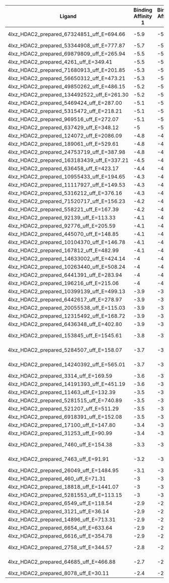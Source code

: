 | Ligand                                     | Binding Affinity 1 | Binding Affinity 2 | Binding Affinity 3 | Mean Binding Affinity | std      |
|--------------------------------------------|--------------------|--------------------|--------------------|-----------------------|----------|
| 4lxz_HDAC2_prepared_67324851_uff_E=694.66  | -5.9               | -5.9               | -5.9               | -5.9                  | 1.09E-15 |
| 4lxz_HDAC2_prepared_53344908_uff_E=777.87  | -5.7               | -5.7               | -5.7               | -5.7                  | 0        |
| 4lxz_HDAC2_prepared_69879809_uff_E=265.94  | -5.5               | -5.5               | -5.5               | -5.5                  | 0        |
| 4lxz_HDAC2_prepared_4261_uff_E=349.41      | -5.5               | -5.5               | -5.5               | -5.5                  | 0        |
| 4lxz_HDAC2_prepared_71680913_uff_E=201.85  | -5.3               | -5.3               | -5.3               | -5.3                  | 0        |
| 4lxz_HDAC2_prepared_56650312_uff_E=473.21  | -5.3               | -5.3               | -5.3               | -5.3                  | 0        |
| 4lxz_HDAC2_prepared_49850262_uff_E=486.15  | -5.2               | -5.2               | -5.2               | -5.2                  | 0        |
| 4lxz_HDAC2_prepared_134492522_uff_E=261.30 | -5.2               | -5.2               | -5.2               | -5.2                  | 0        |
| 4lxz_HDAC2_prepared_5469424_uff_E=287.00   | -5.1               | -5.1               | -5.1               | -5.1                  | 0        |
| 4lxz_HDAC2_prepared_5315472_uff_E=218.21   | -5.1               | -5.1               | -5.1               | -5.1                  | 0        |
| 4lxz_HDAC2_prepared_969516_uff_E=272.07    | -5.1               | -5.1               | -5.1               | -5.1                  | 0        |
| 4lxz_HDAC2_prepared_637429_uff_E=348.12    | -5                 | -5                 | -5                 | -5                    | 0        |
| 4lxz_HDAC2_prepared_124072_uff_E=2086.09   | -4.8               | -4.8               | -4.8               | -4.8                  | 0        |
| 4lxz_HDAC2_prepared_189061_uff_E=529.61    | -4.8               | -4.8               | -4.8               | -4.8                  | 0        |
| 4lxz_HDAC2_prepared_24753719_uff_E=387.98  | -4.8               | -4.8               | -4.8               | -4.8                  | 0        |
| 4lxz_HDAC2_prepared_163183439_uff_E=337.21 | -4.5               | -4.5               | -4.5               | -4.5                  | 0        |
| 4lxz_HDAC2_prepared_636458_uff_E=423.17    | -4.4               | -4.4               | -4.4               | -4.4                  | 0        |
| 4lxz_HDAC2_prepared_10955433_uff_E=194.65  | -4.3               | -4.3               | -4.3               | -4.3                  | 0        |
| 4lxz_HDAC2_prepared_11117927_uff_E=149.53  | -4.3               | -4.3               | -4.3               | -4.3                  | 0        |
| 4lxz_HDAC2_prepared_5316212_uff_E=376.16   | -4.3               | -4.3               | -4.3               | -4.3                  | 0        |
| 4lxz_HDAC2_prepared_71520717_uff_E=156.23  | -4.2               | -4.2               | -4.2               | -4.2                  | 0        |
| 4lxz_HDAC2_prepared_558221_uff_E=167.39    | -4.2               | -4.2               | -4.2               | -4.2                  | 0        |
| 4lxz_HDAC2_prepared_92139_uff_E=113.33     | -4.1               | -4.1               | -4.1               | -4.1                  | 0        |
| 4lxz_HDAC2_prepared_92776_uff_E=205.59     | -4.1               | -4.1               | -4.1               | -4.1                  | 0        |
| 4lxz_HDAC2_prepared_445070_uff_E=148.85    | -4.1               | -4.1               | -4.1               | -4.1                  | 0        |
| 4lxz_HDAC2_prepared_10104370_uff_E=146.78  | -4.1               | -4.1               | -4.1               | -4.1                  | 0        |
| 4lxz_HDAC2_prepared_167812_uff_E=482.99    | -4.1               | -4.1               | -4.1               | -4.1                  | 0        |
| 4lxz_HDAC2_prepared_14633002_uff_E=424.14  | -4                 | -4                 | -4                 | -4                    | 0        |
| 4lxz_HDAC2_prepared_10263440_uff_E=508.24  | -4                 | -4                 | -4                 | -4                    | 0        |
| 4lxz_HDAC2_prepared_6441391_uff_E=283.94   | -4                 | -4                 | -4                 | -4                    | 0        |
| 4lxz_HDAC2_prepared_196216_uff_E=215.06    | -4                 | -4                 | -4                 | -4                    | 0        |
| 4lxz_HDAC2_prepared_10399139_uff_E=499.13  | -3.9               | -3.9               | -3.9               | -3.9                  | 0        |
| 4lxz_HDAC2_prepared_6442617_uff_E=278.97   | -3.9               | -3.9               | -3.9               | -3.9                  | 0        |
| 4lxz_HDAC2_prepared_20055538_uff_E=115.03  | -3.9               | -3.9               | -3.9               | -3.9                  | 0        |
| 4lxz_HDAC2_prepared_12315492_uff_E=168.72  | -3.9               | -3.9               | -3.9               | -3.9                  | 0        |
| 4lxz_HDAC2_prepared_6436348_uff_E=402.80   | -3.9               | -3.9               | -3.9               | -3.9                  | 0        |
| 4lxz_HDAC2_prepared_153845_uff_E=1545.61   | -3.8               | -3.8               | -3.8               | -3.8                  | 5.44E-16 |
| 4lxz_HDAC2_prepared_5284507_uff_E=158.07   | -3.7               | -3.7               | -3.7               | -3.7                  | 5.44E-16 |
| 4lxz_HDAC2_prepared_14240392_uff_E=565.01  | -3.7               | -3.7               | -3.7               | -3.7                  | 5.44E-16 |
| 4lxz_HDAC2_prepared_3314_uff_E=169.59      | -3.6               | -3.6               | -3.6               | -3.6                  | 0        |
| 4lxz_HDAC2_prepared_14191393_uff_E=451.19  | -3.6               | -3.6               | -3.6               | -3.6                  | 0        |
| 4lxz_HDAC2_prepared_11463_uff_E=132.39     | -3.5               | -3.5               | -3.5               | -3.5                  | 0        |
| 4lxz_HDAC2_prepared_5281515_uff_E=740.89   | -3.5               | -3.5               | -3.5               | -3.5                  | 0        |
| 4lxz_HDAC2_prepared_521207_uff_E=511.29    | -3.5               | -3.5               | -3.5               | -3.5                  | 0        |
| 4lxz_HDAC2_prepared_6918391_uff_E=152.08   | -3.5               | -3.5               | -3.5               | -3.5                  | 0        |
| 4lxz_HDAC2_prepared_17100_uff_E=147.80     | -3.4               | -3.4               | -3.4               | -3.4                  | 0        |
| 4lxz_HDAC2_prepared_31253_uff_E=90.99      | -3.4               | -3.4               | -3.4               | -3.4                  | 0        |
| 4lxz_HDAC2_prepared_7460_uff_E=154.38      | -3.3               | -3.3               | -3.3               | -3.3                  | 5.44E-16 |
| 4lxz_HDAC2_prepared_7463_uff_E=91.91       | -3.2               | -3.2               | -3.2               | -3.2                  | 5.44E-16 |
| 4lxz_HDAC2_prepared_26049_uff_E=1484.95    | -3.1               | -3.1               | -3.1               | -3.1                  | 0        |
| 4lxz_HDAC2_prepared_460_uff_E=71.31        | -3                 | -3                 | -3                 | -3                    | 0        |
| 4lxz_HDAC2_prepared_18818_uff_E=1441.07    | -3                 | -3                 | -3                 | -3                    | 0        |
| 4lxz_HDAC2_prepared_5281553_uff_E=113.15   | -3                 | -3                 | -3                 | -3                    | 0        |
| 4lxz_HDAC2_prepared_6549_uff_E=118.54      | -2.9               | -2.9               | -2.9               | -2.9                  | 0        |
| 4lxz_HDAC2_prepared_3121_uff_E=36.14       | -2.9               | -2.9               | -2.9               | -2.9                  | 0        |
| 4lxz_HDAC2_prepared_14896_uff_E=713.31     | -2.9               | -2.9               | -2.9               | -2.9                  | 0        |
| 4lxz_HDAC2_prepared_6654_uff_E=633.64      | -2.9               | -2.9               | -2.9               | -2.9                  | 0        |
| 4lxz_HDAC2_prepared_6616_uff_E=354.78      | -2.9               | -2.9               | -2.9               | -2.9                  | 0        |
| 4lxz_HDAC2_prepared_2758_uff_E=344.57      | -2.8               | -2.8               | -2.8               | -2.8                  | 5.44E-16 |
| 4lxz_HDAC2_prepared_64685_uff_E=466.88     | -2.7               | -2.7               | -2.7               | -2.7                  | 5.44E-16 |
| 4lxz_HDAC2_prepared_8078_uff_E=30.11       | -2.4               | -2.4               | -2.4               | -2.4                  | 0        |
